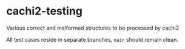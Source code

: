 # cachi2-testing
Various correct and malformed structures to be processed by cachi2

All test cases reside in separate branches, `main` should remain clean.
